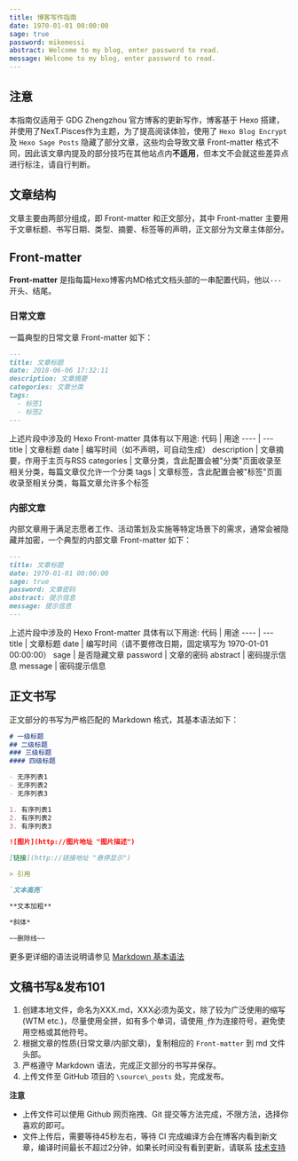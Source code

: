 ```yaml
---
title: 博客写作指南
date: 1970-01-01 00:00:00
sage: true
password: mikemessi
abstract: Welcome to my blog, enter password to read.
message: Welcome to my blog, enter password to read.
---
```


## 注意
本指南仅适用于 GDG Zhengzhou 官方博客的更新写作，博客基于 Hexo 搭建，并使用了NexT.Pisces作为主题，为了提高阅读体验，使用了 `Hexo Blog Encrypt` 及 `Hexo Sage Posts` 隐藏了部分文章，这些均会导致文章 Front-matter 格式不同，因此该文章内提及的部分技巧在其他站点内**不适用**，但本文不会就这些差异点进行标注，请自行判断。

## 文章结构
文章主要由两部分组成，即 Front-matter 和正文部分，其中 Front-matter 主要用于文章标题、书写日期、类型、摘要、标签等的声明，正文部分为文章主体部分。

## Front-matter

**Front-matter** 是指每篇Hexo博客内MD格式文档头部的一串配置代码，他以`---`开头、结尾。

### 日常文章
一篇典型的日常文章 Front-matter 如下：
```Markdown
---
title: 文章标题
date: 2018-06-06 17:32:11
description: 文章摘要
categories: 文章分类
tags:
  - 标签1
  - 标签2
---
```
上述片段中涉及的 Hexo Front-matter 具体有以下用途:
代码 | 用途
---- | ---
title | 文章标题
date | 编写时间（如不声明，可自动生成）
description | 文章摘要，作用于主页与RSS
categories | 文章分类，含此配置会被"分类"页面收录至相关分类，每篇文章仅允许一个分类
tags | 文章标签，含此配置会被"标签"页面收录至相关分类，每篇文章允许多个标签

### 内部文章
内部文章用于满足志愿者工作、活动策划及实施等特定场景下的需求，通常会被隐藏并加密，一个典型的内部文章 Front-matter 如下：
```Markdown
---
title: 文章标题
date: 1970-01-01 00:00:00
sage: true
password: 文章密码
abstract: 提示信息
message: 提示信息
---
```
上述片段中涉及的 Hexo Front-matter 具体有以下用途:
代码 | 用途
---- | ---
title | 文章标题
date | 编写时间（请不要修改日期，固定填写为 1970-01-01 00:00:00）
sage | 是否隐藏文章
password | 文章的密码
abstract | 密码提示信息
message | 密码提示信息

## 正文书写
正文部分的书写为严格匹配的 Markdown 格式，其基本语法如下：
```Markdown
# 一级标题
## 二级标题
### 三级标题
#### 四级标题

- 无序列表1
- 无序列表2
- 无序列表3

1. 有序列表1
2. 有序列表2
3. 有序列表3

![图片](http://图片地址 "图片描述")

[链接](http://链接地址 "悬停显示")

> 引用

`文本高亮`

**文本加粗**

*斜体*

~~删除线~~
```
更多更详细的语法说明请参见 [Markdown 基本语法](https://github.com/younghz/Markdown)

## 文稿书写&发布101

1. 创建本地文件，命名为XXX.md，XXX必须为英文，除了较为广泛使用的缩写(WTM etc.)，尽量使用全拼，如有多个单词，请使用`_`作为连接符号，避免使用空格或其他符号。
2. 根据文章的性质(日常文章/内部文章)，复制相应的 `Front-matter` 到 md 文件头部。
3. 严格遵守 Markdown 语法，完成正文部分的书写并保存。
4. 上传文件至 GitHub 项目的 `\source\_posts` 处，完成发布。

 **注意** 
- 上传文件可以使用 Github 网页拖拽、Git 提交等方法完成，不限方法，选择你喜欢的即可。
- 文件上传后，需要等待45秒左右，等待 CI 完成编译方会在博客内看到新文章，编译时间最长不超过2分钟，如果长时间没有看到更新，请联系 [技术支持](mailto:icemberry@gmail.com)

